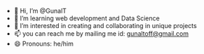 - 👋 Hi, I’m @GunalT
- 👀 I’m learning web development and  Data Science
- 🌱 I’m interested in creating and collaborating in unique projects
- 📫 you can reach me by mailing me  id: gunaltoff@gmail.com
- 😄 Pronouns: he/him


<!---
GunalT/GunalT is a ✨ special ✨ repository because its `README.md` (this file) appears on your GitHub profile.
You can click the Preview link to take a look at your changes.
--->
